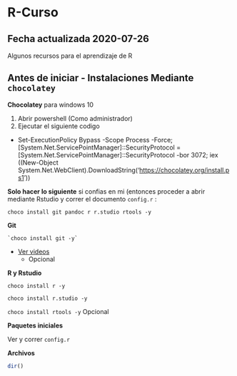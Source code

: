 
# R-Curso

## Fecha actualizada 2020-07-26

Algunos recursos para el aprendizaje de R

## Antes de iniciar - Instalaciones Mediante `chocolatey`

**Chocolatey** para windows 10

1.  Abrir powershell (Como administrador)
2.  Ejecutar el siguiente codigo

<!-- end list -->

  - Set-ExecutionPolicy Bypass -Scope Process -Force;
    \[System.Net.ServicePointManager\]::SecurityProtocol =
    \[System.Net.ServicePointManager\]::SecurityProtocol -bor 3072; iex
    ((New-Object
    System.Net.WebClient).DownloadString(‘<https://chocolatey.org/install.ps1>’))

**Solo hacer lo siguiente** si confias en mi (entonces proceder a abrir
mediante Rstudio y correr el documento `config.r` :

`choco install git pandoc r r.studio rtools -y`

**Git**

    `choco install git -y`

  - [Ver
    videos](https://www.youtube.com/playlist?list=PLmUnyBCRHkvUPkrsseI1SmMtYgfc-f8Kn)
      - Opcional

**R y Rstudio**

`choco install r -y`

`choco install r.studio -y`

`choco install rtools -y` Opcional

**Paquetes iniciales**

Ver y correr `config.r`

**Archivos**

``` r
dir()
```
